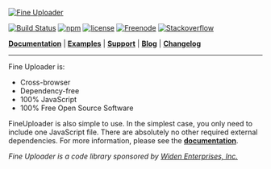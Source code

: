 [![Fine Uploader](http://fineuploader.com/img/FineUploader_logo.png)](http://fineuploader.com/)

[![Build Status](https://travis-ci.org/FineUploader/fine-uploader.svg?branch=master)](https://travis-ci.org/FineUploader/fine-uploader)
[![npm](https://img.shields.io/npm/v/fine-uploader.svg)](https://www.npmjs.com/package/fine-uploader)
[![license](https://img.shields.io/badge/license-MIT-brightgreen.svg)](LICENSE)
[![Freenode](https://img.shields.io/badge/chat-on%20freenode-brightgreen.svg)](irc://chat.freenode.net/#fineuploader)
[![Stackoverflow](https://img.shields.io/stackexchange/stackoverflow/t/fine-uploader.svg)](http://stackoverflow.com/questions/tagged/fine-uploader)

[**Documentation**](http://docs.fineuploader.com) |
[**Examples**](http://fineuploader.com/demos) |
[**Support**](http://fineuploader.com/support.html) |
[**Blog**](http://blog.fineuploader.com/) |
[**Changelog**](http://blog.fineuploader.com/category/changelog/)

---

Fine Uploader is:

- Cross-browser
- Dependency-free
- 100% JavaScript
- 100% Free Open Source Software

FineUploader is also simple to use. In the simplest case, you only need to include one JavaScript file.
There are absolutely no other required external dependencies. For more information, please see the [**documentation**](http://docs.fineuploader.com).


*Fine Uploader is a code library sponsored by [Widen Enterprises, Inc.](http://www.widen.com/)*

